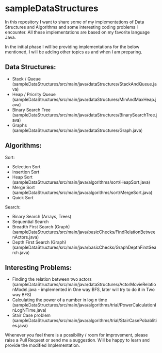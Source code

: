 # sampleDataStructures

In this repository I want to share some of my implementations of Data Structures and Algorithms and some interesting coding problems I encounter. All these implementations are based on my favorite language Java.

In the initial phase I will be providing implementations for the below mentioned, I will be adding other topics as and when I am preparing. 

Data Structures:
--------------------------
  * Stack / Queue (sampleDataStructures/src/main/java/dataStructures/StackAndQueue.java)
  * Heap / Priority Queue (sampleDataStructures/src/main/java/dataStructures/MinAndMaxHeap.java)
  * Binary Search Tree (sampleDataStructures/src/main/java/dataStructures/BinarySearchTree.java)
  * Graphs (sampleDataStructures/src/main/java/dataStructures/Graph.java)

Algorithms:
--------------------------
Sort:
  * Selection Sort
  * Insertion Sort
  * Heap Sort (sampleDataStructures/src/main/java/algorithms/sort/HeapSort.java)
  * Merge Sort (sampleDataStructures/src/main/java/algorithms/sort/MergeSort.java)
  * Quick Sort

Search:
  * Binary Search (Arrays, Trees)
  * Sequential Search
  * Breadth First Search (Graph) (sampleDataStructures/src/main/java/basicChecks/FindRelationBetweenActors.java)
  * Depth First Search (Graph) (sampleDataStructures/src/main/java/basicChecks/GraphDepthFirstSearch.java)

Interesting Problems:
-------------------------
  * Finding the relation between two actors (sampleDataStructures/src/main/java/dataStructures/ActorMovieRelationModel.java - implemented in One way BFS, later will try to do it in Two way BFS)
  * Calculating the power of a number in log n time  (sampleDataStructures/src/main/java/algorithms/trial/PowerCalculationInLogNTime.java)
  * Stair Case problem (sampleDataStructures/src/main/java/algorithms/trial/StairCasePobablities.java)
  
Whenever you feel there is a possibility / room for improvement, please raise a Pull Request or send me a suggestion. Will be happy to learn and provide the modified Implementation. 
